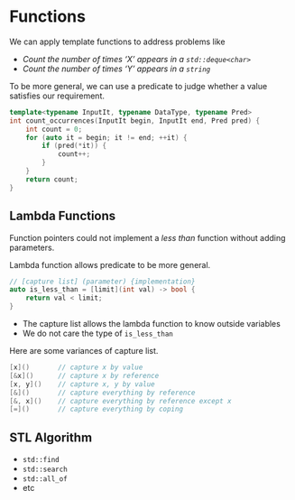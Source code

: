 # Functions

We can apply template functions to address problems like
- *Count the number of times ‘X’ appears in a `std::deque<char>`*
- *Count the number of times ‘Y’ appears in a `string`*

To be more general, we can use a predicate to judge whether a value satisfies our requirement. 

```cpp
template<typename InputIt, typename DataType, typename Pred>
int count_occurrences(InputIt begin, InputIt end, Pred pred) {
    int count = 0;
    for (auto it = begin; it != end; ++it) {
        if (pred(*it)) {
            count++;
        }
    }
    return count;
}
```

## Lambda Functions

Function pointers could not implement a *less than* function without adding parameters.

Lambda function allows predicate to be more general.
```cpp
// [capture list] (parameter) {implementation}
auto is_less_than = [limit](int val) -> bool {
    return val < limit;
}
```
- The capture list allows the lambda function to know outside variables
- We do not care the type of `is_less_than`

Here are some variances of capture list.
```cpp
[x]()       // capture x by value
[&x]()      // capture x by reference
[x, y]()    // capture x, y by value
[&]()       // capture everything by reference
[&, x]()    // capture everything by reference except x
[=]()       // capture everything by coping
```

## STL Algorithm

- `std::find` 
- `std::search`
- `std::all_of`
- etc